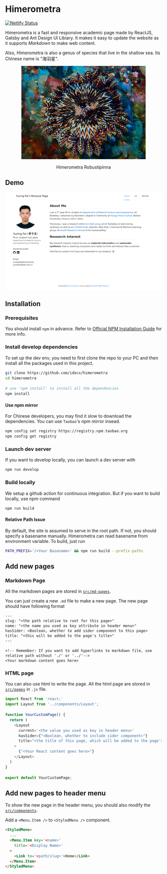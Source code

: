 # Himerometra
[![Netlify Status](https://api.netlify.com/api/v1/badges/635d2aec-397f-461a-8bc6-32a4894c6f66/deploy-status)](https://app.netlify.com/sites/epic-wing-c7f1a2/deploys)

Himerometra is a fast and responsive academic page made by ReactJS, Gatsby and Ant Design UI Libiary. It makes it easy to update the website as it supports *Markdown* to make web content.

Also, Himerometra is also a genus of species that live in the shallow sea. Its Chinese name is "海羽星".

<p align="center"><img src="docs/himerometra.jpg" alt="Himerometra Robustipinna" width="400px" style="max-width: 100%"></p>
<p align="center">Himerometra Robustipinna</p>

## Demo
[![Screenshot](docs/screenshot.png)](https://yuxingfei.com)

## Installation
### Prerequisites
You should install `npm` in advance. Refer to [Official NPM Installation Guide](https://docs.npmjs.com/downloading-and-installing-node-js-and-npm) for more info.

### Install develop dependencies
To set up the dev env, you need to first clone the repo to your PC and then install all the packages used in this project.
```bash
git clone https://github.com/idocx/himerometra 
cd himerometra

# use 'npm install' to install all the dependencies
npm install
```

#### Use npm mirror
For Chinese developers, you may find it slow to download the dependencies. You can use `Taobao`'s npm mirror insead.
```bash
npm config set registry https://registry.npm.taobao.org
npm config get registry
```

### Launch dev server
If you want to develop locally, you can launch a dev server with
```bash
npm run develop
```

### Build locally
We setup a github action for continuous integration. But if you want to build locally, use npm command
```bash
npm run build
```

#### Relative Path Issue
By default, the site is assumed to serve in the root path. If not, you should specify a basename manually. Himerometra can read basename from environment variable. To build, just run
```bash
PATH_PREFIX='/<Your Basename>' && npm run build --prefix-paths
```

## Add new pages
### Markdown Page
All the markdown pages are stored in [`src/md-pages`](src/md-pages).

You can just create a new `.md` file to make a new page. The new page should have following format
```
---
slug: "<the path relative to root for this page>"
name: "<the name you used as key attribute in header menu>"
hasSider: <Boolean, whether to add sider component to this page>
title: "<this will be added to the page's title>"
---

<!-- Remember: If you want to add hyperlinks to markdown file, use relative path without './' or '../'-->
<Your markdown content goes here>
```

### HTML page
You can also use html to write the page. All the html page are stored in [`src/pages`](src/pages) in `.js` file.

```js
import React from 'react;'
import Layout from '../components/Layout';

function YourCustomPage() {
  return (
    <Layout 
      current='<the value you used as key in header menu>' 
      hasSider={"<Boolean, whether to include sider component>"} 
      title="<the title of this page, which will be added to the page's title>"
    >
      {"<Your React content goes here>"}
    </Layout>
  )
}

export default YourCustomPage;
```

## Add new pages to header menu
To show the new page in the header menu, you should also modify the [`src/components`](src/components).

Add a `<Menu.Item />` to `<StyledMenu />` component.
```html
<StyledMenu>
  ...
  <Menu.Item key='<name>' 
    title='<Display Name>'
  >
    <Link to='<path/slug>'>Home</Link>
  </Menu.Item>
</StyledMenu>
```